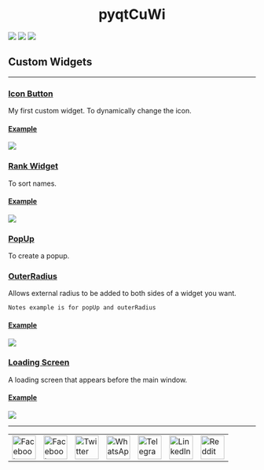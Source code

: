 <h1 align=center> pyqtCuWi </h1>
<p>
  <img src="https://img.shields.io/badge/python-3.6%2B-informational?style=flat-square&logo=python">
  <img src="https://img.shields.io/badge/license-GPL%203.0-succes.svg?style=flat-square&logo=license">
  <img src="https://img.shields.io/badge/version-1.1.0-important?style=flat-square">
</p>
<h2>Custom Widgets </h2>
<hr>

### [Icon Button](https://github.com/myygunduz/pyqtCuWi/blob/main/documentation.md#iconbutton)

My first custom widget. To dynamically change the icon.
#### [Example](https://github.com/myygunduz/pyqtCuwi/blob/main/example/exampleOfIconButton.py)
<img src="https://github.com/myygunduz/pyqtCuWi/blob/main/gifs/iconButton.gif">

### [Rank Widget](https://github.com/myygunduz/pyqtCuWi/blob/main/documentation.md#rank-widget)

To sort names.
#### [Example](https://github.com/myygunduz/pyqtCuwi/blob/main/example/exampleOfRankWidget.py)
<img src="https://github.com/myygunduz/pyqtCuWi/blob/main/gifs/rankWidget.gif">

### [PopUp](https://github.com/myygunduz/pyqtCuWi/blob/main/documentation.md#pop-up)

To create a popup.

### [OuterRadius](https://github.com/myygunduz/pyqtCuWi/blob/main/documentation.md#outer-radius)

Allows external radius to be added to both sides of a widget you want.


```Notes example is for popUp and outerRadius ```
#### [Example](https://github.com/myygunduz/pyqtCuwi/blob/main/example/exampeOfPopUp%26OuterRadius.py)
<img src="https://github.com/myygunduz/pyqtCuWi/blob/main/gifs/popUp&outerRadius.gif">



### [Loading Screen]()

A loading screen that appears before the main window.

#### [Example](https://github.com/myygunduz/pyqtCuwi/blob/main/example/exampleOfLoadingScreen.py)
<img src="https://github.com/myygunduz/pyqtCuWi/blob/main/gifs/loadingScreen.gif">


<hr>
<table align='center'>
    <tr>
        <td>
            <a href="https://web.facebook.com/sharer.php?t=This%20repo%20is%20great,%20check%20it%20out&u=https://github.com/myygunduz/pyqtCuWi&_rdc=1&_rdr" >
                <img src="https://github.com/myygunduz/Badge-Link-Creater/blob/main/Assets/icons/facebook.svg" height="48" width="48" alt="Facebook"/>
            </a>
        </td>
        <td>
            <a href="https://www.facebook.com/dialog/send?link=https://github.com/myygunduz/pyqtCuWi&app_id=291494419107518&redirect_uri=https://github.com/myygunduz/pyqtCuWi" >
                <img src="https://github.com/myygunduz/Badge-Link-Creater/blob/main/Assets/icons/messenger.svg" height="48" width="48" alt="Facebook Messenger"/>
            </a>
        </td>
        <td>
            <a href="https://twitter.com/intent/tweet?text=This%20repo%20is%20great,%20check%20it%20out&url=https://github.com/myygunduz/pyqtCuWi" >
                <img src="https://github.com/myygunduz/Badge-Link-Creater/blob/main/Assets/icons/twitter.svg" height="48" width="48" alt="Twitter"/>
            </a>
        </td>
        <td>
            <a href="https://web.whatsapp.com/send?text=This%20repo%20is%20great,%20check%20it%20out https://github.com/myygunduz/pyqtCuWi" >
                <img src="https://github.com/myygunduz/Badge-Link-Creater/blob/main/Assets/icons/whatsapp.svg" height="48" width="48" alt="WhatsApp"/>
            </a>
        </td>
        <td>
            <a href="https://t.me/share/url?url=https://github.com/myygunduz/pyqtCuWi&text=GThis%20repo%20is%20great,%20check%20it%20out" >
                <img src="https://github.com/myygunduz/Badge-Link-Creater/blob/main/Assets/icons/telegram.svg" height="48" width="48" alt="Telegram"/>
            </a>
        </td>
        <td>
            <a href="https://www.linkedin.com/shareArticle?title=This%20repo%20is%20great,%20check%20it%20out&url=https://github.com/myygunduz/pyqtCuWi" >
                <img src="https://github.com/myygunduz/Badge-Link-Creater/blob/main/Assets/icons/linkedin.svg" height="48" width="48" alt="LinkedIn"/>
            </a>
        </td>
        <td>
            <a href="https://www.reddit.com/submit?title=This%20repo%20is%20great,%20check%20it%20out&url=https://github.com/myygunduz/pyqtCuWi" >
                <img src="https://github.com/myygunduz/Badge-Link-Creater/blob/main/Assets/icons/reddit.svg" height="48" width="48" alt="Reddit"/>
            </a>
        </td>
    </tr>
</table>